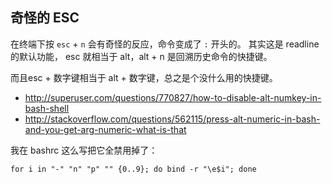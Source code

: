 ## 奇怪的 ESC

在终端下按 `esc` + `n` 会有奇怪的反应，命令变成了 `:` 开头的。
其实这是 readline 的默认功能， esc 就相当于 alt，alt + n 是回溯历史命令的快捷键。

而且esc + 数字键相当于 alt + 数字键，总之是个没什么用的快捷键。

- http://superuser.com/questions/770827/how-to-disable-alt-numkey-in-bash-shell
- http://stackoverflow.com/questions/562115/press-alt-numeric-in-bash-and-you-get-arg-numeric-what-is-that

我在 bashrc 这么写把它全禁用掉了：

```
for i in "-" "n" "p" "" {0..9}; do bind -r "\e$i"; done
```

